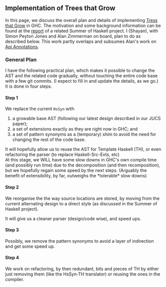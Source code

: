 ## Implementation of Trees that Grow


In this page, we discuss the overall plan and details of implementing [ Tress that Grow](http://www.jucs.org/jucs_23_1/trees_that_grow/jucs_23_01_0042_0062_najd.pdf) in GHC. 
The motivation and some background information can be found at the [ report](https://ghc.haskell.org/trac/ghc/wiki/NativeMetaprogramming) of a related Summer of Haskell project.
I (Shayan), with Simon Peyton Jones and Alan Zimmerman on board, plan to do as described below. 
This work partly overlaps and subsumes Alan's work on [ Api Annotations](https://ghc.haskell.org/trac/ghc/wiki/ApiAnnotations).  

### General Plan


I have the following practical plan, which makes it possible to change the AST and the related code gradually, without touching the entire code base with a few git commits.
(I expect to fill in and update the details, as we go.)
It is done in four steps.

#### Step 1


We replace the current `HsSyn` with 

1. a growable base AST (following our latest design described in our JUCS paper); 
1. a set of extensions exactly as they are right now in GHC; and
1. a set of pattern synonyms as a (temporary) shim to avoid the need for changing the rest of the code base.


  
It will hopefully allow us to reuse the AST for Template Haskell (TH), or even refactoring the parser (to replace Haskell-Src-Exts, etc)   
At this stage, we WILL have some slow downs in GHC's own compile time (and possibly run time) due to the decomposition (and then recomposition), but we hopefully regain some speed by the next steps.
(Arguably the benefit of extensibility, by far, outweighs the \*tolerable\* slow downs)

#### Step 2


We reorganise the the way source locations are stored, by moving from the current alternating design to a direct style (as discussed in the Summer of Haskell project).


It will give us a cleaner parser (design/code wise), and speed ups.

#### Step 3


Possibly, we remove the pattern synonyms to avoid a layer of indirection and get some speed up. 

#### Step 4


We work on refactoring, by then redundant, bits and pieces of TH by either just removing them (like the HsSyn-TH translator) or reusing the ones in the compiler.
